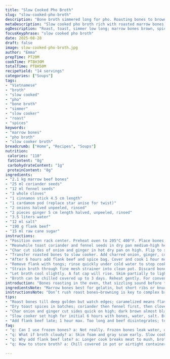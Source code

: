 ```yaml
---
title: "Slow Cooked Pho Broth"
slug: "slow-cooked-pho-broth"
description: "Bone broth simmered long for pho. Roasting bones to brown, spices toasted dry, onions and ginger charred. Slow simmer locks in flavors, flan beef added late for fresh texture. Strained, sweetened slightly, seasoned to taste. Layer of fat can be skimmed or left for richness. Swap star anise for cardamom for warmth twist. Adjust cook times by aroma and color changes. Utilizes slow cooker for ease, oven roast concentrates flavors. Adapt spices for preference. Clear, fragrant broth base for assembling pho with fresh herbs and noodles."
metaDescription: "Slow cooked pho broth rich with roasted marrow bones; charred onions and toasted spices build deep, fragrant, clear Vietnamese broth, finished with flank beef slices."
ogDescription: "Roast, toast, simmer low long; marrow bones brown, spices blister, onion and ginger char for pho broth with bold depth. Flank beef late for texture, skim fat or not."
focusKeyphrase: "slow cooked pho broth"
date: 2025-08-28
draft: false
image: slow-cooked-pho-broth.jpg
author: "Emma"
prepTime: PT20M
cookTime: PT8H30M
totalTime: PT8H50M
recipeYield: "14 servings"
categories: ["Soups"]
tags:
- "Vietnamese"
- "broth"
- "slow cooked"
- "pho"
- "bone broth"
- "simmer"
- "slow cooker"
- "roast"
- "spices"
keywords:
- "marrow bones"
- "pho broth"
- "slow cooker broth"
breadcrumb: ["Home", "Recipes", "Soups"]
nutrition: 
 calories: "110"
 fatContent: "8g"
 carbohydrateContent: "1g"
 proteinContent: "8g"
ingredients:
- "2.1 kg marrow beef bones"
- "25 ml coriander seeds"
- "12 ml fennel seeds"
- "3 whole cloves"
- "1 cinnamon stick 4.5 cm length"
- "1 cardamom pod (replace star anise for twist)"
- "2 onions halved unpeeled, rinsed"
- "2 pieces ginger 5 cm length halved, unpeeled, rinsed"
- "3.5 liters water"
- "12 ml salt"
- "190 g flank beef"
- "15 ml raw cane sugar"
instructions:
- "Position oven rack center. Preheat oven to 205°C 400°F. Place bones in roasting pan spaced out. Roast 55-65 min until golden brown and fragrant. Watch edges turn caramelized but no black spots. Browned bones equal deeper broth."
- "Meanwhile toast coriander and fennel seeds in dry pan medium-high heat, shaking often till aromatic and dark golden, about 2-3 min. Remove to plate. In same pan add cloves, cinnamon, cardamom pod; stir till spices start to blister and smell toasted, about 1-2 min. Transfer spices to cheesecloth bag tied with kitchen string."
- "Char cut sides of onion and ginger in hot dry pan on high. Flip to scorch skin and get smoky aroma; should sizzle but not burn entirely. This step adds that subtle bitterness and depth to broth."
- "Transfer roasted bones to slow cooker. Add charred onion, ginger, cold water covering bones by at least 2 cm. Sprinkle salt evenly. Set cooker high heat setting. Cook 6 hours minute variations don’t kill it. Look for broth turn deep amber, skim surface foam occasionally."
- "After 6 hours add flank beef and spice bag. Cover and cook 1 hour more. Beef releases gelatin and mellows broth. Touch flank to feel firmness; cooked but not falling apart."
- "Remove flank with tongs; rinse quickly under cold water to stop cooking. Pat dry on paper towels. Slice thin against grain when cool enough. Reserve for Pho serving assembly."
- "Strain broth through fine mesh strainer into clean pot. Discard bones, spices, onion, ginger. Add cane sugar. Taste and adjust salt and pepper. If broth too intense, add small water to mellow. If dull, roast extra onion and add back."
- "Let broth cool slightly. A fat cap will rise. Skim partially to lighten if preferred or stir in for richness before serving."
- "Broth can be chilled covered up to 3 days. Reheat gently. For convenience, roast bones night before and start slow cooker in morning. Saves active cook time."
introduction: "Bones roasting in the oven, that sizzling sound before the aroma even hits you, it’s the start of everything—rich broth. Toasted coriander and fennel seeds crackle in dry pan releasing bursts of warm perfume. Onions and ginger catch fire slightly, that char adds shadows in the flavor—a bitterness balancing the beefy depth. The slow cooker hums quietly while hours tick away, broth darkens, thick with goodness you can smell and almost taste through the kitchen air. Adding flank beef late keeps texture alive, not overcooked mush. Skimming the fat after slows it down, or leave it in for velvety mouthfeel. Tried with cardamom last batch, unexpected twist but rounded warmth that lingers. This broth screams patience but rewards every single minute."
ingredientsNote: "Marrow bones best for gelatin, but short ribs or knuckles work in a pinch. Marrow's richness boosts mouthfeel; avoid frozen bones for better roast due to less water leakage. Replacing star anise with cardamom pod adds a subtle citrusy warmth, shift flavor profile without overpowering. Onion and ginger skins left on for deeper color and slight earthiness, but scrub clean. Water filtered or bottled for clarity—tap water sometimes dulls flavors or causes cloudiness. Cane sugar smooths sharp edges; brown sugar or honey work but affect sweetness differently. Salt is flexible; sea salt preferred but kosher or table salt okay—adjust accordingly. Flank beef chosen thin and fibrous, holds up in broth texture; brisket or chuck thin slices as alternatives. Props: cheesecloth bag keeps spices contained—helps filtration later, no grit in broth."
instructionsNote: "Don’t rush roast bones—browning is key to complex broth, char that marks umami foundation. Smell key indicator—nutty and toasted till brown but no burnt smell. Dry toast spices in low to medium heat, prolonging to prevent bitterness; high heat blitz to burnt creates bad off notes. Onions and ginger scorching should be quick, almost smoking but watch for black char spots which turn bitter. Slow cooker settings vary—if broth smells weak after 5 hours, swap to high heat or add short burst roasting to bones then return. Skim gray scum early during cook to clarify. Flank beef timing critical—too long and it disintegrates, too short no gelatin release; aim for firm but tender. Strain through fine mesh twice if necessary. Adjust final salt with palate in mind, broth intensifies after refrigeration. Fat skim depends on preference; it traps aroma and mouthfeel but too much clogs clarity and heaviness. Store broth cooled, seal tight to avoid odor absorption."
tips:
- "Roast bones till deep golden but watch edges; caramelized means flavor depth but black spots turn bitter. Smell is best guide here—nutty, warm, no burnt sting. No shortcuts roasting, patience locked here."
- "Dry toast spices in batches; coriander then fennel first, then cloves cinnamon cardamom all at once. Heat medium, shake or stir slow. Too fast, spices scorch—off notes kill broth aroma. Tying in cheesecloth bag keeps broth clean, no grit."
- "Char onion and ginger cut sides quick on high; dark brown almost black spots bring slight bitterness balancing broth rich notes. Flip fast, smells smoky, sizzle signals right char. Avoid full burn or mushy soggy pieces."
- "Slow cooker set high for initial 6 hours with bones, water, salt. Broth color dark amber, skim foam early early early. Swapping to low if weak aroma, or extra roast mid-cook if broth dull. Watch broth surface, not just time."
- "Add flank beef late; 1 hour max. Too long and beef disintegrates; too short no gelatin released. Firm but tender texture crucial. Remove quickly cool, slice against grain thin for serving texture. Saves broth clarity from beef fat losses."
faq:
- "q: Can I use frozen bones? a: Not really. Frozen bones leak water, dilutes broth. Roast less brown too. Use fresh marrow bones better. Short ribs work if marrow not ready. Frozen just emergency."
- "q: What if broth cloudy? a: Skim foam and gray scum early. Slow cook on high only if aroma weak. Cheesecloth bag essential. Sometimes double strain helps. Add roasted onion back if dull color."
- "q: Why add flank beef late? a: Longer cook breaks meat to mush, broth heavy fat. Flank beef gives gelatin, tender bite without break down. Skim fat too after beef out or keep for velvety mouthfeel. Balance is subtle flair."
- "q: How to store broth? a: Chill covered in pot or airtight container. Up to 3 days fridge; freeze if longer. Fat layer solidifies seal broth. Reheat gentle or dilute if too intense. Sometimes broth thickens in fridge, stir to reset."

---
```

